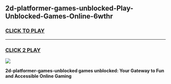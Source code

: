 
## 2d-platformer-games-unblocked-Play-Unblocked-Games-Online-6wthr
<h3>
<a href="https://premium76.site?title=2d-platformer-games-unblocked&ref=25A">CLICK TO PLAY</a></h3>
<hr>

<h3>
<a href="https://premium76.site?title=2d-platformer-games-unblocked&ref=25A">CLICK 2 PLAY</a>
  
</h3>

<a href="https://premium76.site?title=2d-platformer-games-unblocked&ref=25A"><img src="https://clearcache.store/games.png"></a>


**2d-platformer-games-unblocked games unblocked: Your Gateway to Fun and Accessible Online Gaming**
